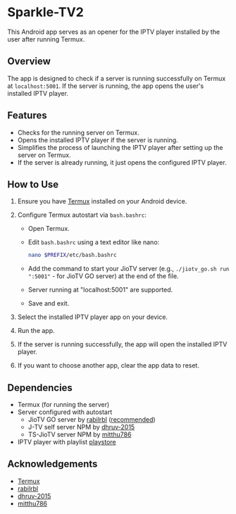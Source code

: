 # Sparkle-TV2

This Android app serves as an opener for the IPTV player installed by the user after running Termux.

## Overview

The app is designed to check if a server is running successfully on Termux at `localhost:5001`. If the server is running, the app opens the user's installed IPTV player.

## Features

- Checks for the running server on Termux.
- Opens the installed IPTV player if the server is running.
- Simplifies the process of launching the IPTV player after setting up the server on Termux.
- If the server is already running, it just opens the configured IPTV player.

## How to Use

1. Ensure you have [Termux](https://github.com/termux/termux-app) installed on your Android device.
2. Configure Termux autostart via `bash.bashrc`:
    - Open Termux.
    - Edit `bash.bashrc` using a text editor like nano:
   
        ```bash
        nano $PREFIX/etc/bash.bashrc
        ```
    - Add the command to start your JioTV server (e.g., `./jiotv_go.sh run ":5001"` - for JioTV GO server) at the end of the file.
    - Server running at "localhost:5001" are supported.
    - Save and exit.

3. Select the installed IPTV player app on your device.

4. Run the app.

5. If the server is running successfully, the app will open the installed IPTV player.

6. If you want to choose another app, clear the app data to reset.

## Dependencies

- Termux (for running the server)
- Server configured with autostart
  - JioTV GO server by [rabilrbl](https://github.com/rabilrbl/jiotv_go) ([recommended](https://rabilrbl.github.io/jiotv_go/Usage-Guide/#android-users-weve-got-you-covered))
  - J-TV self server NPM by [dhruv-2015](https://github.com/dhruv-2015/JIOTVServer)
  - TS-JioTV server NPM by [mitthu786](https://github.com/mitthu786/TS-JioTV)
- IPTV player with playlist [playstore](https://play.google.com/store/search?q=iptv+player&c=apps)


## Acknowledgements

- [Termux](https://github.com/termux) 
- [rabilrbl](https://github.com/rabilrbl)
- [dhruv-2015](https://github.com/dhruv-2015)
- [mitthu786](https://github.com/mitthu786)
